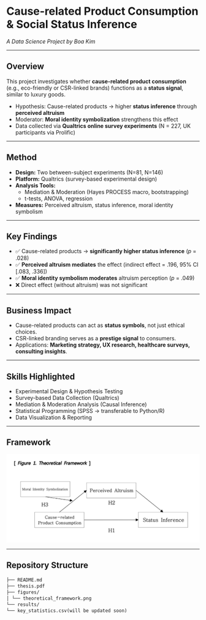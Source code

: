 # Cause-related Product Consumption & Social Status Inference  
_A Data Science Project by Boa Kim_

---

## Overview
This project investigates whether **cause-related product consumption** (e.g., eco-friendly or CSR-linked brands) functions as a **status signal**, similar to luxury goods.  

- Hypothesis: Cause-related products → higher **status inference** through **perceived altruism**  
- Moderator: **Moral identity symbolization** strengthens this effect  
- Data collected via **Qualtrics online survey experiments** (N = 227, UK participants via Prolific)  

---

## Method
- **Design:** Two between-subject experiments (N=81, N=146)  
- **Platform:** Qualtrics (survey-based experimental design)  
- **Analysis Tools:**  
  - Mediation & Moderation (Hayes PROCESS macro, bootstrapping)  
  - t-tests, ANOVA, regression  
- **Measures:** Perceived altruism, status inference, moral identity symbolism  

---

## Key Findings
- ✅ Cause-related products → **significantly higher status inference** (*p* = .028)  
- ✅ **Perceived altruism mediates** the effect (indirect effect = .196, 95% CI [.083, .336])  
- ✅ **Moral identity symbolism moderates** altruism perception (*p* = .049)  
- ❌ Direct effect (without altruism) was not significant  

---

## Business Impact
- Cause-related products can act as **status symbols**, not just ethical choices.  
- CSR-linked branding serves as a **prestige signal** to consumers.  
- Applications: **Marketing strategy, UX research, healthcare surveys, consulting insights**.  

---

## Skills Highlighted
- Experimental Design & Hypothesis Testing  
- Survey-based Data Collection (Qualtrics)  
- Mediation & Moderation Analysis (Causal Inference)  
- Statistical Programming (SPSS → transferable to Python/R)  
- Data Visualization & Reporting  

---

## Framework
![Theoretical Framework](figures/theoretical_framework.png)

---

## Repository Structure
```
├── README.md
├── thesis.pdf
├── figures/
│ └── theoretical_framework.png
└── results/
└── key_statistics.csv(will be updated soon)
```

